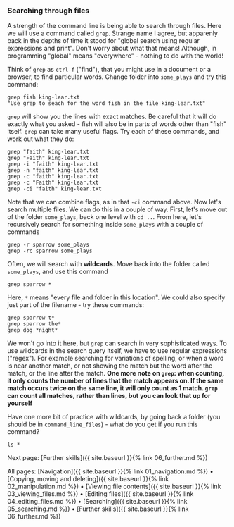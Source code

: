 ### Searching through files

A strength of the command line is being able to search through files. Here we will use a command called `grep`. Strange name I agree, but apparenly back in the depths of time it stood for "global search using regular expressions and print". Don't worry about what that means! Although, in programming "global" means "everywhere" - nothing to do with the world!

Think of `grep` as `ctrl-f` ("find"), that you might use in a document or a browser, to find particular words. Change folder into `some_plays` and try this command: 

```
grep fish king-lear.txt
"Use grep to seach for the word fish in the file king-lear.txt"
```

`grep` will show you the lines with exact matches. Be careful that it will do exactly what you asked - fish will also be in parts of words other than "fish" itself. `grep` can take many useful flags. Try each of these commands, and work out what they do:

```
grep "faith" king-lear.txt
grep "Faith" king-lear.txt
grep -i "faith" king-lear.txt
grep -n "faith" king-lear.txt
grep -c "faith" king-lear.txt
grep -c "Faith" king-lear.txt
grep -ci "faith" king-lear.txt
```

Note that we can combine flags, as in that `-ci` command above. Now let's search multiple files. We can do this in a couple of way. First, let's move out of the folder `some_plays`, back one level with `cd ..`. From here, let's recursively search for something inside `some_plays` with a couple of commands

```
grep -r sparrow some_plays
grep -rc sparrow some_plays
```

Often, we will search with **wildcards**. Move back into the folder called `some_plays`, and use this command

```
grep sparrow *
```

Here, `*` means "every file and folder in this location". We could also specify just part of the filename - try these commands:

```
grep sparrow t*
grep sparrow the*
grep dog *night*
```

We won't go into it here, but `grep` can search in very sophisticated ways. To use wildcards in the search query itself, we have to use regular expressions ("regex"). For example searching for variations of spelling, or when a word is near another match, or not showing the match but the word after the match, or the line after the match. **One more note on `grep`: when counting, it only counts the number of __lines__ that the match appears on. If the same match occurs twice on the same line, it will only count as 1 match. `grep` can count all matches, rather than lines, but you can look that up for yourself**

Have one more bit of practice with wildcards, by going back a folder (you should be in `command_line_files`) - what do you get if you run this command?

```
ls *
```

Next page: [Further skills]({{ site.baseurl }}{% link 06_further.md %})

All pages: [Navigation]({{ site.baseurl }}{% link 01_navigation.md %}) • [Copying, moving and deleting]({{ site.baseurl }}{% link 02_manipulation.md %}) • [Viewing file contents]({{ site.baseurl }}{% link 03_viewing_files.md %}) • [Editing files]({{ site.baseurl }}{% link 04_editing_files.md %}) • [Searching]({{ site.baseurl }}{% link 05_searching.md %}) • [Further skills]({{ site.baseurl }}{% link 06_further.md %})
